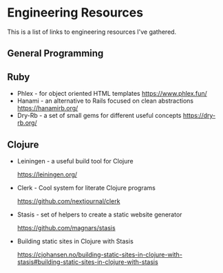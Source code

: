 # Engineering Resources

This is a list of links to engineering resources I've gathered.

## General Programming


## Ruby

* Phlex - for object oriented HTML templates <https://www.phlex.fun/>
* Hanami - an alternative to Rails focused on clean abstractions <https://hanamirb.org/>
* Dry-Rb - a set of small gems for different useful concepts <https://dry-rb.org/>

## Clojure

* Leiningen - a useful build tool for Clojure

  <https://leiningen.org/> 
* Clerk - Cool system for literate Clojure programs

  <https://github.com/nextjournal/clerk> 
* Stasis - set of helpers to create a static website generator

  <https://github.com/magnars/stasis> 
* Building static sites in Clojure with Stasis
  
  <https://cjohansen.no/building-static-sites-in-clojure-with-stasis#building-static-sites-in-clojure-with-stasis>

